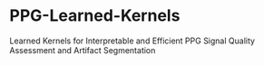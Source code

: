 # PPG-Learned-Kernels
Learned Kernels for Interpretable and Efficient PPG Signal Quality Assessment and Artifact Segmentation
